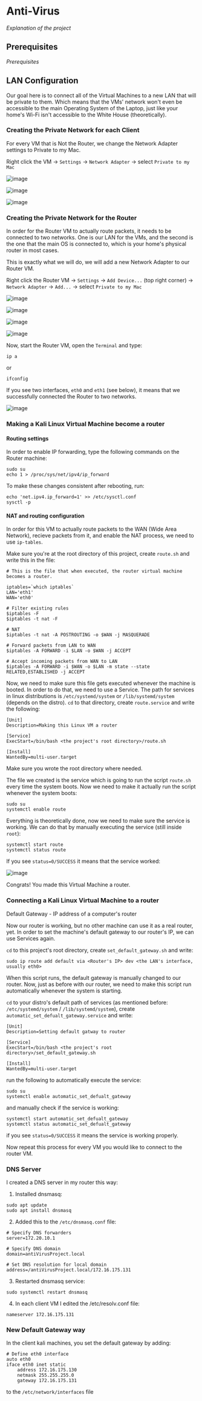 # Anti-Virus
*Explanation of the project*

## Prerequisites
*Prerequisites*

## LAN Configuration
Our goal here is to connect all of the Virtual Machines to a new LAN that will be private to them. Which means that the VMs' network won't even be accessible to the main Operating System of the Laptop, just like your home's Wi-Fi isn't accessible to the White House (theoretically).

### Creating the Private Network for each Client
For every VM that is Not the Router, we change the Network Adapter settings to Private to my Mac.

Right click the VM -> `Settings` -> `Network Adapter` -> select `Private to my Mac`

![image](https://github.com/OmriPy/Virus/assets/110406612/00e376b7-ab58-4499-affb-288932443d4f)

![image](https://github.com/OmriPy/Virus/assets/110406612/371e05e8-9a19-4796-a80c-7afd3e511fc1)

![image](https://github.com/OmriPy/Virus/assets/110406612/ee397530-80e6-4330-ac79-9c576922a0ad)

### Creating the Private Network for the Router
In order for the Router VM to actually route packets, it needs to be connected to two networks. One is our LAN for the VMs, and the second is the one that the main OS is connected to, which is your home's physical router in most cases.

This is exactly what we will do, we will add a new Network Adapter to our Router VM.

Right click the Router VM -> `Settings` -> `Add Device...` (top right corner) -> `Network Adapter` -> `Add...` -> select `Private to my Mac`

![image](https://github.com/OmriPy/Virus/assets/110406612/f9c4afdb-03d4-4310-b924-9450ee07c659)

![image](https://github.com/OmriPy/Virus/assets/110406612/88baca52-cc1f-4d7d-8812-69165f075585)

![image](https://github.com/OmriPy/Virus/assets/110406612/f21afec4-84d5-453e-ba98-26add5430597)

![image](https://github.com/OmriPy/Virus/assets/110406612/ce024544-f1d4-4b83-a34b-e4381c314fda)


Now, start the Router VM, open the `Terminal` and type:
```
ip a
```
or
```
ifconfig
```
If you see two interfaces, `eth0` and `eth1` (see below), it means that we successfully connected the Router to two networks.

![image](https://github.com/OmriPy/Virus/assets/110406612/e3b5b9ca-fbba-4c2e-934b-c41a3bffa64b)


### Making a Kali Linux Virtual Machine become a router
#### Routing settings
In order to enable IP forwarding, type the following commands on the Router machine:
```
sudo su
echo 1 > /proc/sys/net/ipv4/ip_forward
```
To make these changes consistent after rebooting, run:
```
echo 'net.ipv4.ip_forward=1' >> /etc/sysctl.conf
sysctl -p
```
#### NAT and routing configuration
In order for this VM to actually route packets to the WAN (Wide Area Network), recieve packets from it, and enable the NAT process, we need to use `ip-tables`.

Make sure you're at the root directory of this project, create `route.sh` and write this in the file:
```
# This is the file that when executed, the router virtual machine becomes a router.

iptables=`which iptables`
LAN='eth1'
WAN='eth0'

# Filter existing rules
$iptables -F
$iptables -t nat -F

# NAT
$iptables -t nat -A POSTROUTING -o $WAN -j MASQUERADE

# Forward packets from LAN to WAN
$iptables -A FORWARD -i $LAN -o $WAN -j ACCEPT

# Accept incoming packets from WAN to LAN
$iptables -A FORWARD -i $WAN -o $LAN -m state --state RELATED,ESTABLISHED -j ACCEPT
```

Now, we need to make sure this file gets executed whenever the machine is booted.
In order to do that, we need to use a Service. The path for services in linux distributions is `/etc/systemd/system` or `/lib/systemd/system` (depends on the distro). `cd` to that directory, create `route.service` and write the following:
```
[Unit]
Description=Making this Linux VM a router

[Service]
ExecStart=/bin/bash <the project's root directory>/route.sh

[Install]
WantedBy=multi-user.target
```
Make sure you wrote the root directory where needed.

The file we created is the service which is going to run the script `route.sh` every time the system boots. Now we need to make it actually run the script whenever the system boots:
```
sudo su
systemctl enable route
```
Everything is theoretically done, now we need to make sure the service is working. We can do that by manually executing the service (still inside `root`):
```
systemctl start route
systemctl status route
```
If you see `status=0/SUCCESS` it means that the service worked:

![image](https://github.com/OmriPy/Anti-Virus/assets/110406612/5009b4cd-60ab-45f2-ab2a-243b6b589597)

Congrats! You made this Virtual Machine a router.

### Connecting a Kali Linux Virtual Machine to a router
Default Gateway - IP address of a computer's router

Now our router is working, but no other machine can use it as a real router, yet.
In order to set the machine's default gateway to our router's IP, we can use Services again.

`cd` to this project's root directory, create `set_default_gateway.sh` and write:
```
sudo ip route add default via <Router's IP> dev <the LAN's interface, usually eth0>
```
When this script runs, the default gateway is manually changed to our router. Now, just as before with our router, we need to make this script run automatically
whenever the system is starting.

`cd` to your distro's default path of services (as mentioned before: `/etc/systemd/system` / `/lib/systemd/system`), create `automatic_set_defualt_gateway.service` and write:
```
[Unit]
Description=Setting default gatway to router

[Service]
ExecStart=/bin/bash <the project's root directory>/set_default_gateway.sh

[Install]
WantedBy=multi-user.target
```

run the following to automatically execute the service:
```
sudo su
systemctl enable automatic_set_defualt_gateway
```

and manually check if the service is working:
```
systemctl start automatic_set_defualt_gateway
systemctl status automatic_set_defualt_gateway
```

if you see `status=0/SUCCESS` it means the service is working properly.

Now repeat this process for every VM you would like to connect to the router VM.

### DNS Server
I created a DNS server in my router this way:

1. Installed dnsmasq:
```
sudo apt update
sudo apt install dnsmasq
```

2. Added this to the `/etc/dnsmasq.conf` file:

```
# Specify DNS forwarders
server=172.20.10.1

# Specify DNS domain
domain=antiVirusProject.local

# Set DNS resolution for local domain
address=/antiVirusProject.local/172.16.175.131
```

3. Restarted dnsmasq service:

```
sudo systemctl restart dnsmasq
```

4. In each client VM I edited the /etc/resolv.conf file:

```
nameserver 172.16.175.131
```

### New Default Gateway way
In the client kali machines, you set the default gateway by adding:

```
# Define eth0 interface
auto eth0
iface eth0 inet static
    address 172.16.175.130
    netmask 255.255.255.0
    gateway 172.16.175.131
```

to the `/etc/network/interfaces` file
